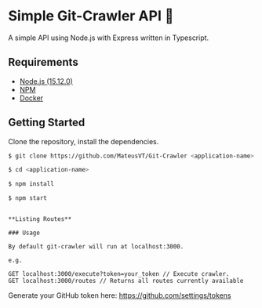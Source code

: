 # Simple Git-Crawler API :gem: 

A simple API using Node.js with Express written in Typescript.

## Requirements

- [Node.js (15.12.0)](https://yarnpkg.com/en/docs/install)
- [NPM](https://docs.npmjs.com/getting-started/installing-node)
- [Docker](https://docs.docker.com/install/)

## Getting Started

Clone the repository, install the dependencies.

```bash
$ git clone https://github.com/MateusVT/Git-Crawler <application-name>

$ cd <application-name>

```

```bash
$ npm install

$ npm start 

```


```

**Listing Routes**

### Usage

By default git-crawler will run at localhost:3000.

e.g.

GET localhost:3000/execute?token=your_token // Execute crawler.
GET localhost:3000/routes // Returns all routes currently available
```

Generate your GitHub token here: https://github.com/settings/tokens
